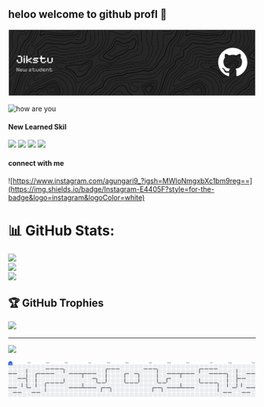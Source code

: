 ## heloo welcome to github profl 👋

![alt text](image.png)

<!--
**jikstu/jikstu** is a ✨ _special_ ✨ repository because its `README.md` (this file) appears on your GitHub profile.

Here are some ideas to get you started:

- 🔭 I’m currently working on ...
- 🌱 I’m currently learning ...
- 👯 I’m looking to collaborate on ...
- 🤔 I’m looking for help with ...
- 💬 Ask me about ...
- 📫 How to reach me: ...
- 😄 Pronouns: ...
- ⚡ Fun fact: ...
--> 


 ![how are you](https://media.giphy.com/media/v1.Y2lkPWVjZjA1ZTQ3b3cxeWlidXFjODd5ZTU4azIzY3RobzhpeWoxcDBmZDVwOTdueHQ5biZlcD12MV9naWZzX3NlYXJjaCZjdD1n/NqfiDu7s1BCSI/giphy.gif)


#### New Learned Skil 
<img src="https://img.shields.io/badge/C%2B%2B-00599C?style=for-the-badge&logo=c%2B%2B&logoColor=white" />
<img src="https://img.shields.io/badge/HTML5-E34F26?style=for-the-badge&logo=html5&logoColor=white" />
<img src="https://img.shields.io/badge/CSS3-1572B6?style=for-the-badge&logo=css3&logoColor=white" />
<img src="https://img.shields.io/badge/JavaScript-323330?style=for-the-badge&logo=javascript&logoColor=F7DF1E" />

#### connect with me 

![https://www.instagram.com/agungari9_?igsh=MWloNmgxbXc1bm9reg==](https://img.shields.io/badge/Instagram-E4405F?style=for-the-badge&logo=instagram&logoColor=white) 

# 📊 GitHub Stats:
![](https://github-readme-stats.vercel.app/api?username=jikstu&theme=tokyonight&hide_border=false&include_all_commits=true&count_private=false)<br/>
![](https://nirzak-streak-stats.vercel.app/?user=jikstu&theme=tokyonight&hide_border=false)<br/>
![](https://github-readme-stats.vercel.app/api/top-langs/?username=jikstu&theme=tokyonight&hide_border=false&include_all_commits=true&count_private=false&layout=compact)

## 🏆 GitHub Trophies
![](https://github-profile-trophy.vercel.app/?username=jikstu&theme=dracula&no-frame=false&no-bg=false&margin-w=4)

---
[![](https://visitcount.itsvg.in/api?id=jikstu&icon=0&color=0)](https://visitcount.itsvg.in)

<!-- Proudly created with GPRM ( https://gprm.itsvg.in ) -->

<picture>
  <source media="(prefers-color-scheme: dark)" srcset="https://raw.githubusercontent.com/jikstu/jikstu/output/pacman-contribution-graph-dark.svg">
  <source media="(prefers-color-scheme: light)" srcset="https://raw.githubusercontent.com/jikstu/jikstu/output/pacman-contribution-graph.svg">
  <img alt="pacman contribution graph" src="https://raw.githubusercontent.com/jikstu/jikstu/output/pacman-contribution-graph.svg">
</picture>

###
